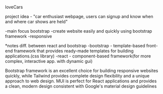 loveCars

project idea - "car enthusiast webpage, users can signup and know when and where car shows are held"

-main focus bootstrap
-create website easily and quickly using bootstrap framework
-responsive

*notes
diff. between react and bootstrap
-bootstrap - template-based front-end framework that provides ready-made templates for building applications.(css library)
-react - component-based framework(for more complex, interactive app. with dynamic gui)

Bootstrap framework is an excellent choice for building responsive websites quickly, while Tailwind provides complete design
flexibility and a unique approach to web design. MUI is perfect for React applications and provides a clean, modern design 
consistent with Google's material design guidelines


